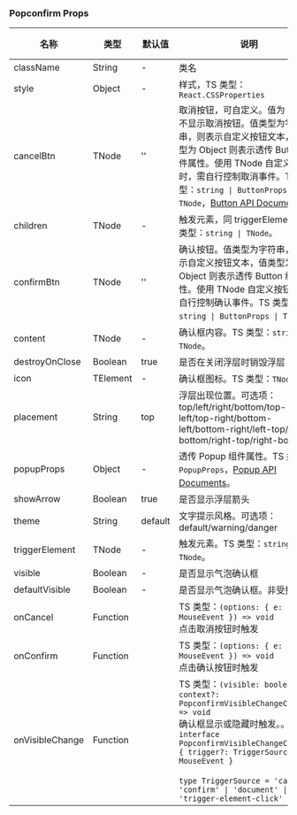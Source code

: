 ### Popconfirm Props

名称 | 类型 | 默认值 | 说明 | 必传
-- | -- | -- | -- | --
className | String | - | 类名 | N
style | Object | - | 样式，TS 类型：`React.CSSProperties` | N
cancelBtn | TNode | '' | 取消按钮，可自定义。值为 null 则不显示取消按钮。值类型为字符串，则表示自定义按钮文本，值类型为 Object 则表示透传 Button 组件属性。使用 TNode 自定义按钮时，需自行控制取消事件。TS 类型：`string \| ButtonProps \| TNode`，[Button API Documents](./button?tab=api)。。 | N
children | TNode | - | 触发元素，同 triggerElement。TS 类型：`string \| TNode`。 | N
confirmBtn | TNode | '' | 确认按钮。值类型为字符串，则表示自定义按钮文本，值类型为 Object 则表示透传 Button 组件属性。使用 TNode 自定义按钮时，需自行控制确认事件。TS 类型：`string \| ButtonProps \| TNode`。 | N
content | TNode | - | 确认框内容。TS 类型：`string \| TNode`。 | N
destroyOnClose | Boolean | true | 是否在关闭浮层时销毁浮层 | N
icon | TElement | - | 确认框图标。TS 类型：`TNode`。 | N
placement | String | top | 浮层出现位置。可选项：top/left/right/bottom/top-left/top-right/bottom-left/bottom-right/left-top/left-bottom/right-top/right-bottom | N
popupProps | Object | - | 透传 Popup 组件属性。TS 类型：`PopupProps`，[Popup API Documents](./popup?tab=api)。 | N
showArrow | Boolean | true | 是否显示浮层箭头 | N
theme | String | default | 文字提示风格。可选项：default/warning/danger | N
triggerElement | TNode | - | 触发元素。TS 类型：`string \| TNode`。 | N
visible | Boolean | - | 是否显示气泡确认框 | N
defaultVisible | Boolean | - | 是否显示气泡确认框。非受控属性 | N
onCancel | Function |  | TS 类型：`(options: { e: MouseEvent }) => void`<br/>点击取消按钮时触发 | N
onConfirm | Function |  | TS 类型：`(options: { e: MouseEvent }) => void`<br/>点击确认按钮时触发 | N
onVisibleChange | Function |  | TS 类型：`(visible: boolean, context?: PopconfirmVisibleChangeContext) => void`<br/>确认框显示或隐藏时触发。。<br/>`interface PopconfirmVisibleChangeContext { trigger?: TriggerSource; e?: MouseEvent }`<br/><br/>`type TriggerSource = 'cancel' \| 'confirm' \| 'document' \| 'trigger-element-click'`<br/> | N